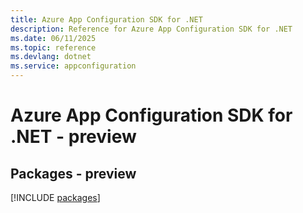 ```yaml
---
title: Azure App Configuration SDK for .NET
description: Reference for Azure App Configuration SDK for .NET
ms.date: 06/11/2025
ms.topic: reference
ms.devlang: dotnet
ms.service: appconfiguration
---
```

# Azure App Configuration SDK for .NET - preview
## Packages - preview
[!INCLUDE [packages](app-configuration-index.md)]